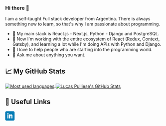 ### Hi there 👋

I am a self-taught Full stack developer from Argentina. There is always something new to learn, so that's why I am passionate about programming.

- 💪 My main stack is React.js - Next.js, Python - Django and PostgreSQL.
- 🌱 Now I'm working with the entire ecosystem of React (Redux, Context, Gatsby), and learning a lot while I'm doing APIs with Python and Django.
- 👯 I love to help people who are starting into the programming world.
- 💬 Ask me about anything you want.


## &#x1f4c8; My GitHub Stats

<a href="https://github.com/lucaspulliese/lucaspulliese">
  <img align="center" src="https://github-readme-stats.vercel.app/api/top-langs/?username=lucaspulliese&hide=html" alt="Most used languages" />
</a>

<a href="https://github.com/lucaspulliese/lucaspulliese">
  <img align="center" src="https://github-readme-stats.vercel.app/api?username=lucaspulliese&show_icons=true&line_height=27&count_private=true" alt="Lucas Pulliese's GitHub Stats" />
</a>

## 📇 Useful Links

<p align='left'>
<a target="_blank" href="https://www.linkedin.com/in/lucas-manuel-pulliese-3ba6b8139/"><img height="30" src="https://github.com/Raagh/Raagh/raw/master/linkedin.png?raw=true" alt="Linkedin logo"></a>&nbsp;&nbsp;
</p>
